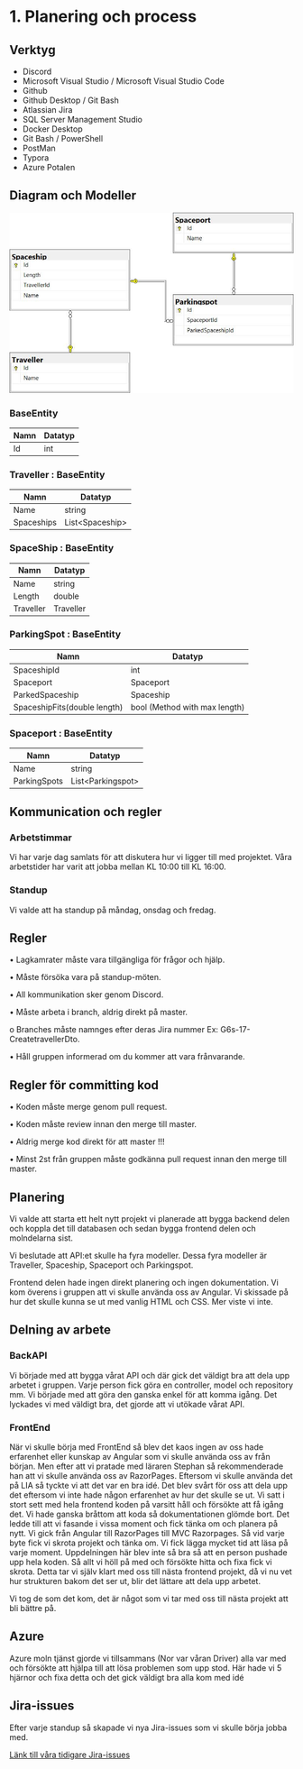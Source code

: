 # 1. Planering och process

## Verktyg

- Discord
- Microsoft Visual Studio / Microsoft Visual Studio Code
- Github
- Github Desktop / Git Bash
- Atlassian Jira
- SQL Server Management Studio
- Docker Desktop
- Git Bash / PowerShell
- PostMan
- Typora
- Azure Potalen



## Diagram och Modeller

 ![](Bilder/databas.jpg)

### BaseEntity

| Namn | Datatyp |
| ---- | ------- |
| Id   | int     |

### Traveller : BaseEntity

| Namn       | Datatyp         |
| ---------- | --------------- |
| Name       | string          |
| Spaceships | List&lt;Spaceship> |

### SpaceShip : BaseEntity

| Namn      | Datatyp   |
| --------- | --------- |
| Name      | string    |
| Length    | double    |
| Traveller | Traveller |

### ParkingSpot : BaseEntity

| Namn                         | Datatyp                       |
| ---------------------------- | ----------------------------- |
| SpaceshipId                  | int                           |
| Spaceport                    | Spaceport                     |
| ParkedSpaceship              | Spaceship                     |
| SpaceshipFits(double length) | bool (Method with max length) |

### Spaceport : BaseEntity

| Namn         | Datatyp           |
| ------------ | ----------------- |
| Name         | string            |
| ParkingSpots | List&lt;Parkingspot> |



## Kommunication och regler

### Arbetstimmar

Vi har varje dag samlats för att diskutera hur vi ligger till med projektet. Våra arbetstider har varit att jobba mellan KL 10:00 till KL 16:00.

### Standup

Vi valde att ha standup på måndag, onsdag och fredag.



## Regler

• Lagkamrater måste vara tillgängliga för frågor och hjälp.

• Måste försöka vara på standup-möten.

• All kommunikation sker genom Discord.

• Måste arbeta i branch, aldrig direkt på master.

 o Branches måste namnges efter deras Jira nummer Ex: G6s-17-CreatetravellerDto.

• Håll gruppen informerad om du kommer att vara frånvarande.

 

## **Regler för committing kod**

• Koden måste merge genom pull request.

• Koden måste review innan den merge till master.

• Aldrig merge kod direkt för att master !!! 

• Minst 2st från gruppen måste godkänna pull request innan den merge till master.



## **Planering**

Vi valde att starta ett helt nytt projekt vi planerade att bygga backend delen och koppla det till databasen och sedan bygga frontend delen och molndelarna sist.

Vi beslutade att API:et skulle ha fyra modeller. Dessa fyra modeller är Traveller, Spaceship, Spaceport och Parkingspot. 

Frontend delen hade ingen direkt planering och ingen dokumentation. Vi kom överens i gruppen att vi skulle använda oss av Angular. Vi skissade på hur det skulle kunna se ut med vanlig HTML och CSS. Mer viste vi inte.



## Delning av arbete

### BackAPI

Vi började med att bygga vårat API och där gick det väldigt bra att dela upp arbetet i gruppen. Varje person fick göra en controller, model och repository mm. Vi började med att göra den ganska enkel för att komma igång. Det lyckades vi med väldigt bra, det gjorde att vi utökade vårat API.

### FrontEnd

När vi skulle börja med FrontEnd så blev det kaos ingen av oss hade erfarenhet eller kunskap av Angular som vi skulle använda oss av från början. Men efter att vi pratade med läraren Stephan så rekommenderade han att vi skulle använda oss av RazorPages. Eftersom vi skulle använda det på LIA så tyckte vi att det var en bra idé. Det blev svårt för oss att dela upp det eftersom vi inte hade någon erfarenhet av hur det skulle se ut. Vi satt i stort sett med hela frontend koden på varsitt håll och försökte att få igång det. Vi hade ganska bråttom att koda så dokumentationen glömde bort. Det ledde till att vi fasande i vissa moment och fick tänka om och planera på nytt. Vi gick från Angular till RazorPages till MVC Razorpages. Så vid varje byte fick vi skrota projekt och tänka om. Vi fick lägga mycket tid att läsa på varje moment. Uppdelningen här blev inte så bra så att en person pushade upp hela koden. Så allt vi höll på med och försökte hitta och fixa fick vi skrota. Detta tar vi själv klart med oss till nästa frontend projekt, då vi nu vet hur strukturen bakom det ser ut, blir det lättare att dela upp arbetet. 

Vi tog de som det kom, det är något som vi tar med oss till nästa projekt att bli bättre på.



## Azure

Azure moln tjänst gjorde vi tillsammans (Nor var våran Driver) alla var med och försökte att hjälpa till att lösa problemen som upp stod. Här hade vi 5 hjärnor och fixa detta och det gick väldigt bra alla kom med idé 



## Jira-issues
Efter varje standup så skapade vi nya Jira-issues som vi skulle börja jobba med.

[Länk till våra tidigare Jira-issues](Övrig/Jira_Issues.pdf)